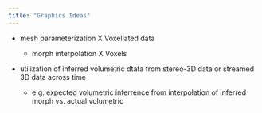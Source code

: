 ```yaml
---
title: "Graphics Ideas"
---
```


- mesh parameterization X Voxellated data
  - morph interpolation X Voxels

- utilization of inferred volumetric dtata from stereo-3D data or
  streamed 3D data across time
  - e.g. expected volumetric inferrence from interpolation of inferred
    morph vs. actual volumetric

